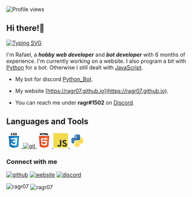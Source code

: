 ![Profile views](https://gpvc.arturio.dev/ragr07)  


## Hi there!👋



[![Typing SVG](https://readme-typing-svg.herokuapp.com?color=%23F773A3&lines=I'm+Rafael+Greif;Python+bot+developer+%7C+Web+developer)](https://git.io/typing-svg)



I'm Rafael, a ***hobby web developer*** and ***bot developer*** with 6 months of experience. I'm currently working on a website. I also program a bit with [Python](https://www.python.org/) for a bot. Otherwise I still dealt with [JavaScript](https://www.javascript.com/).

- My bot for discord [Python_Bot](https://github.com/ragr07/Python_Bot).

- My website [https://ragr07.github.io](https://ragr07.github.io).

- You can reach me under **ragr#1502** on [Discord](https://github.com/discord).


<h2 align="left">Languages and Tools</h2>
<p align="left"> <a href="https://www.w3schools.com/css/" target="_blank" rel="noreferrer"> <img src="https://raw.githubusercontent.com/devicons/devicon/master/icons/css3/css3-original-wordmark.svg" alt="css3" width="40" height="40"/> </a> <a href="https://git-scm.com/" target="_blank" rel="noreferrer"> <img src="https://www.vectorlogo.zone/logos/git-scm/git-scm-icon.svg" alt="git" width="40" height="40"/> </a> <a href="https://www.w3.org/html/" target="_blank" rel="noreferrer"> <img src="https://raw.githubusercontent.com/devicons/devicon/master/icons/html5/html5-original-wordmark.svg" alt="html5" width="40" height="40"/> </a> <a href="https://developer.mozilla.org/en-US/docs/Web/JavaScript" target="_blank" rel="noreferrer"> <img src="https://raw.githubusercontent.com/devicons/devicon/master/icons/javascript/javascript-original.svg" alt="javascript" width="40" height="40"/> </a> <a href="https://www.python.org" target="_blank" rel="noreferrer"> <img src="https://raw.githubusercontent.com/devicons/devicon/master/icons/python/python-original.svg" alt="python" width="40" height="40"/> </a> </p>




### Connect with me

[<img src='https://cdn.jsdelivr.net/npm/simple-icons@3.0.1/icons/github.svg' alt='github' height='30'>](https://github.com/ragr07)  [<img src='https://cdn.jsdelivr.net/npm/simple-icons@3.0.1/icons/icloud.svg' alt='website' height='30'>](https://ragr07.github.io)  [<img src='https://cdn.jsdelivr.net/npm/simple-icons@3.0.1/icons/discord.svg' alt='discord' height='30'>](https://discord.gg/DgwW5gpc)  


<p><img align="left" src="https://github-readme-stats.vercel.app/api/top-langs?username=ragr07&show_icons=true&locale=en&layout=compact" alt="ragr07" /></p>

<p>&nbsp;<img align="center" src="https://github-readme-stats.vercel.app/api?username=ragr07&show_icons=true&theme=tokyonight&locale=en" alt="ragr07" /></p>
